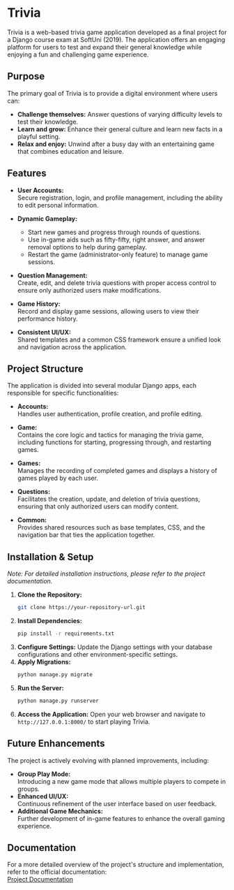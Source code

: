 # Trivia

Trivia is a web-based trivia game application developed as a final project for a Django course exam at SoftUni (2019). The application offers an engaging platform for users to test and expand their general knowledge while enjoying a fun and challenging game experience.

## Purpose

The primary goal of Trivia is to provide a digital environment where users can:
- **Challenge themselves:** Answer questions of varying difficulty levels to test their knowledge.
- **Learn and grow:** Enhance their general culture and learn new facts in a playful setting.
- **Relax and enjoy:** Unwind after a busy day with an entertaining game that combines education and leisure.

## Features

- **User Accounts:**  
  Secure registration, login, and profile management, including the ability to edit personal information.

- **Dynamic Gameplay:**  
  - Start new games and progress through rounds of questions.
  - Use in-game aids such as fifty-fifty, right answer, and answer removal options to help during gameplay.
  - Restart the game (administrator-only feature) to manage game sessions.

- **Question Management:**  
  Create, edit, and delete trivia questions with proper access control to ensure only authorized users make modifications.

- **Game History:**  
  Record and display game sessions, allowing users to view their performance history.

- **Consistent UI/UX:**  
  Shared templates and a common CSS framework ensure a unified look and navigation across the application.

## Project Structure

The application is divided into several modular Django apps, each responsible for specific functionalities:

- **Accounts:**  
  Handles user authentication, profile creation, and profile editing.

- **Game:**  
  Contains the core logic and tactics for managing the trivia game, including functions for starting, progressing through, and restarting games.

- **Games:**  
  Manages the recording of completed games and displays a history of games played by each user.

- **Questions:**  
  Facilitates the creation, update, and deletion of trivia questions, ensuring that only authorized users can modify content.

- **Common:**  
  Provides shared resources such as base templates, CSS, and the navigation bar that ties the application together.

## Installation & Setup

*Note: For detailed installation instructions, please refer to the project documentation.*

1. **Clone the Repository:**
   ```bash
   git clone https://your-repository-url.git
   ```
2. **Install Dependencies:**
   ```bash
   pip install -r requirements.txt
   ```
3. **Configure Settings:**
   Update the Django settings with your database configurations and other environment-specific settings.
4. **Apply Migrations:**
   ```bash
   python manage.py migrate
   ```
5. **Run the Server:**
   ```bash
   python manage.py runserver
   ```
6. **Access the Application:**
   Open your web browser and navigate to `http://127.0.0.1:8000/` to start playing Trivia.

## Future Enhancements

The project is actively evolving with planned improvements, including:
- **Group Play Mode:**  
  Introducing a new game mode that allows multiple players to compete in groups.
- **Enhanced UI/UX:**  
  Continuous refinement of the user interface based on user feedback.
- **Additional Game Mechanics:**  
  Further development of in-game features to enhance the overall gaming experience.

## Documentation

For a more detailed overview of the project's structure and implementation, refer to the official documentation:  
[Project Documentation](https://drive.google.com/drive/folders/1Yzf1batvcAsdExkMGkElrIKno5U6IzTq?usp=sharing)
